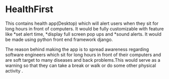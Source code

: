 # HealthFirst
This contains health app(Desktop) which will alert users when they sit for long hours in front of computers.
It would be fully customizable  with feature like 
  *set alert time,
  *display full screen pop ups and 
  *sound alerts.
It would be made using python front end framework django.

The reason behind making the app is to spread awareness regarding software engineers which sit for long hours in front of their computers and are soft target to many diseases and back problems.This would serve as a warning so that they can take a break or walk or do some other physical activity .
